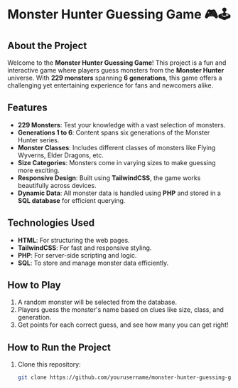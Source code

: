 # Monster Hunter Guessing Game 🎮🕹️

## About the Project
Welcome to the **Monster Hunter Guessing Game**! This project is a fun and interactive game where players guess monsters from the **Monster Hunter** universe. With **229 monsters** spanning **6 generations**, this game offers a challenging yet entertaining experience for fans and newcomers alike.

## Features
- **229 Monsters**: Test your knowledge with a vast selection of monsters.
- **Generations 1 to 6**: Content spans six generations of the Monster Hunter series.
- **Monster Classes**: Includes different classes of monsters like Flying Wyverns, Elder Dragons, etc.
- **Size Categories**: Monsters come in varying sizes to make guessing more exciting.
- **Responsive Design**: Built using **TailwindCSS**, the game works beautifully across devices.
- **Dynamic Data**: All monster data is handled using **PHP** and stored in a **SQL database** for efficient querying.

## Technologies Used
- **HTML**: For structuring the web pages.
- **TailwindCSS**: For fast and responsive styling.
- **PHP**: For server-side scripting and logic.
- **SQL**: To store and manage monster data efficiently.

## How to Play
1. A random monster will be selected from the database.
2. Players guess the monster's name based on clues like size, class, and generation.
3. Get points for each correct guess, and see how many you can get right!

## How to Run the Project
1. Clone this repository:
   ```bash
   git clone https://github.com/yourusername/monster-hunter-guessing-game.git
